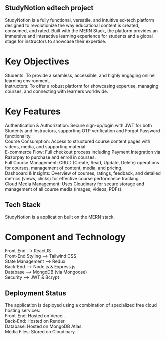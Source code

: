 ## StudyNotion edtech project

StudyNotion is a fully functional, versatile, and intuitive ed-tech platform designed to revolutionize the way educational content is created, consumed, and rated. Built with the MERN Stack, the platform provides an immersive and interactive learning experience for students and a global stage for instructors to showcase their expertise.

# Key Objectives
Students: To provide a seamless, accessible, and highly engaging online learning environment.  
Instructors: To offer a robust platform for showcasing expertise, managing courses, and connecting with learners worldwide.

# Key Features
Authentication & Authorization: Secure sign-up/login with JWT for both Students and Instructors, supporting OTP verification and Forgot Password functionality.  
Course Consumption: Access to structured course content pages with videos, media, and supporting material.  
E-commerce Flow: Full checkout process including Payment Integration via Razorpay to purchase and enroll in courses.  
Full Course Management: CRUD (Create, Read, Update, Delete) operations for courses, management of content, media, and pricing.  
Dashboard & Insights: Overview of courses, ratings, feedback, and detailed metrics (views, clicks) for effective course performance tracking.  
Cloud Media Management: Uses Cloudinary for secure storage and management of all course media (images, videos, PDFs).  

## Tech Stack
StudyNotion is a application built on the MERN stack.

# Component	and Technology	
Front-End -->           ReactJS	  
Front-End Styling -->   Tailwind CSS  	
State Management -->	Redux	  
Back-End -->	        Node.js & Express.js	  
Database -->	        MongoDB (via Mongoose)	  
Security -->	        JWT & Bcrypt	  

## Deployment Status
The application is deployed using a combination of specialized free cloud hosting services:  
Front-End: Hosted on Vercel.  
Back-End: Hosted on Render.  
Database: Hosted on MongoDB Atlas.  
Media Files: Stored on Cloudinary.    

